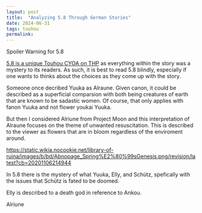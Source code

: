 ```yaml
---
layout: post
title:  "Analyzing 5.8 Through German Stories"
date: 2024-06-31
tags: touhou
permalink: 
---
```


Spoiler Warning for 5.8

[5.8 is a unique Touhou CYOA on THP]() as everything within the story was a mystery to its readers. As such, it is best to read 5.8 blindly, especially if one wants to thinks about the choices as they come up with the story. 



Someone once decribed Yuuka as Alraune. Given canon, it could be described as a superficial comparsion with both being creatures of earth that are known to be sadastic women. Of course, that only applies with fanon Yuuka and not flower youkai Yuuka.

But then I considered Alriune from Project Moon and this interpretation of Alraune focuses on the  theme of unwanted resuscitation. This is described to the viewer as flowers that are in bloom regardless of the enviroment around. 

https://static.wikia.nocookie.net/library-of-ruina/images/b/bd/Abnopage_Spring%E2%80%99sGenesis.png/revision/latest?cb=20201106214944

In 5.8 there is the mystery of what Yuuka, Elly, and Schütz, spefically with the issues that Schütz is fated to be doomed.

Elly is described to a death god in reference to Ankou.

Alriune
